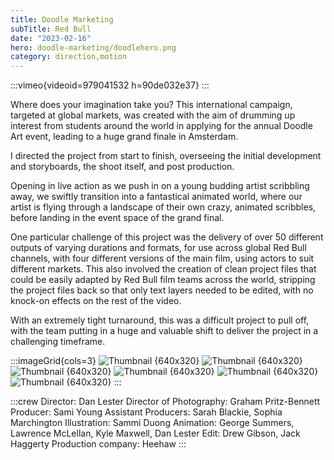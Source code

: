 ```yaml
---
title: Doodle Marketing
subTitle: Red Bull
date: "2023-02-16"
hero: doodle-marketing/doodlehero.png
category: direction,motion
---
```


:::vimeo{videoid=979041532 h=90de032e37}
:::

Where does your imagination take you? This international campaign, targeted at global markets, was created with the aim of drumming up interest from students around the world in applying for the annual Doodle Art event, leading to a huge grand finale in Amsterdam.

I directed the project from start to finish, overseeing the initial development and storyboards, the shoot itself, and post production.

Opening in live action as we push in on a young budding artist scribbling away, we swiftly transition into a fantastical animated world, where our artist is flying through a landscape of their own crazy, animated scribbles, before landing in the event space of the grand final.

One particular challenge of this project was the delivery of over 50 different outputs of varying durations and formats, for use across global Red Bull channels, with four different versions of the main film, using actors to suit different markets. This also involved the creation of clean project files that could be easily adapted by Red Bull film teams across the world, stripping the project files back so that only text layers needed to be edited, with no knock-on effects on the rest of the video.

With an extremely tight turnaround, this was a difficult project to pull off, with the team putting in a huge and valuable shift to deliver the project in a challenging timeframe.

:::imageGrid{cols=3}
![Thumbnail {640x320}](/static/images/doodle-marketing/vlcsnap-2023-07-30-14h29m13s015.png)
![Thumbnail {640x320}](/static/images/doodle-marketing/vlcsnap-2023-07-30-14h29m28s727b.png)
![Thumbnail {640x320}](/static/images/doodle-marketing/vlcsnap-2023-07-30-14h29m28s727thumb_v2.png)
![Thumbnail {640x320}](/static/images/doodle-marketing/vlcsnap-2023-07-30-14h31m41s078.png)
![Thumbnail {640x320}](/static/images/doodle-marketing/vlcsnap-2023-07-30-14h32m32s066.png)
![Thumbnail {640x320}](/static/images/doodle-marketing/red_bull_doodle_art_3.png)
:::

:::crew
Director: Dan Lester
Director of Photography: Graham Pritz-Bennett
Producer: Sami Young
Assistant Producers: Sarah Blackie, Sophia Marchington
Illustration: Sammi Duong
Animation: George Summers, Lawrence McLellan, Kyle Maxwell, Dan Lester
Edit: Drew Gibson, Jack Haggerty
Production company: Heehaw
:::
